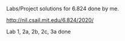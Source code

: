 Labs/Project solutions for 6.824 done by me.

http://nil.csail.mit.edu/6.824/2020/

Lab 1, 2a, 2b, 2c, 3a done
